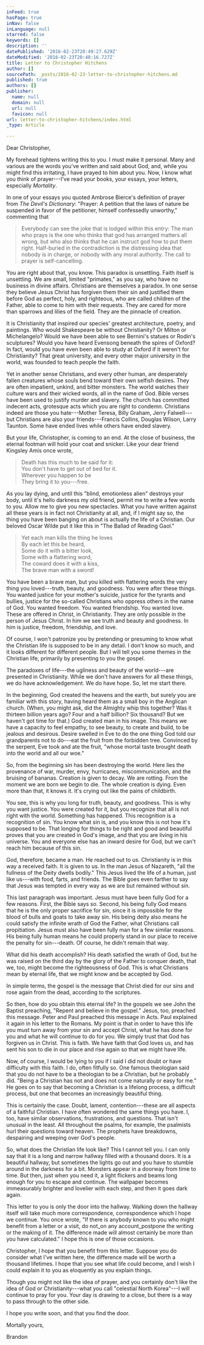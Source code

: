 ```yaml
---
inFeed: true
hasPage: true
inNav: false
inLanguage: null
starred: false
keywords: []
description: ''
datePublished: '2016-02-23T20:49:27.629Z'
dateModified: '2016-02-23T20:48:16.727Z'
title: Letter to Christopher Hitchens
author: []
sourcePath: _posts/2016-02-23-letter-to-christopher-hitchens.md
published: true
authors: []
publisher:
  name: null
  domain: null
  url: null
  favicon: null
url: letter-to-christopher-hitchens/index.html
_type: Article

---
```

Dear Christopher,

My forehead tightens writing this to you. I must make it personal. Many and various are the words you've written and said about God, and, while you might find this irritating, I have prayed to him about you. Now, I know what you think of prayer---I've read your books, your essays, your letters, especially _Mortality_.

In one of your essays you quoted Ambrose Bierce's definition of prayer from _The Devil's Dictionary_: "Prayer: A petition that the laws of nature be suspended in favor of the petitioner, himself confessedly unworthy," commenting that

> Everybody can see the joke that is lodged within this entry: The man who prays is the one who thinks that god has arranged matters all wrong, but who also thinks that he can instruct god how to put them right. Half-buried in the contradiction is the distressing idea that nobody is in charge, or nobody with any moral authority. The call to prayer is self-cancelling.

You are right about that, you know. This paradox is unsettling. Faith itself is unsettling. We are small, limited "primates," as you say, who have no business in divine affairs. Christians are themselves a paradox. In one sense they believe Jesus Christ has forgiven them their sin and justified them before God as perfect, holy, and righteous, who are called children of the Father, able to come to him with their requests. They are cared for more than sparrows and lilies of the field. They are the pinnacle of creation.

It is Christianity that inspired our species' greatest architecture, poetry, and paintings. Who would Shakespeare be without Christianity? Or Milton or Michelangelo? Would we have been able to see Bernini's statues or Rodin's sculptures? Would you have heard Evensong beneath the spires of Oxford? In fact, would you have even been able to study at Oxford if it weren't for Christianity? That great university, and every other major university in the world, was founded to teach people the faith.

Yet in another sense Christians, and every other human, are desperately fallen creatures whose souls bend toward their own selfish desires. They are often impatient, unkind, and bitter monsters. The world watches their culture wars and their wicked words, all in the name of God. Bible verses have been used to justify murder and slavery. The church has committed indecent acts, grotesque acts which you are right to condemn. Christians indeed are those you hate---Mother Teresa, Billy Graham, Jerry Falwell---but Christians are also your friends---Francis Collins, Douglas Wilson, Larry Taunton. Some have ended lives while others have ended slavery.

But your life, Christopher, is coming to an end. At the close of business, the eternal footman will hold your coat and snicker. Like your dear friend Kingsley Amis once wrote,

> Death has this much to be said for it:  
> You don't have to get out of bed for it.  
> Wherever you happen to be  
> They bring it to you---free.

As you lay dying, and until this "blind, emotionless alien" destroys your body, until it's hello darkness my old friend, permit me to write a few words to you. Allow me to give you new spectacles. What you have written against all these years is in fact not Christianity at all, and, if I might say so, the thing you have been banging on about is actually the life of a Christian. Our beloved Oscar Wilde put it like this in "The Ballad of Reading Gaol."

> Yet each man kills the thing he loves  
> By each let this be heard,  
> Some do it with a bitter look,  
> Some with a flattering word,  
> The coward does it with a kiss,  
> The brave man with a sword!

You have been a brave man, but you killed with flattering words the very thing you loved---truth, beauty, and goodness. You were after these things. You wanted justice for your mother's suicide, justice for the tyrants and bullies, justice for the so-called Christians who oppress others in the name of God. You wanted freedom. You wanted friendship. You wanted love. These are offered in Christ, in Christianity. They are only possible in the person of Jesus Christ. In him we see truth and beauty and goodness. In him is justice, freedom, friendship, and love.

Of course, I won't patronize you by pretending or presuming to know what the Christian life is supposed to be in any detail. I don't know so much, and it looks different for different people. But I will tell you some themes in the Christian life, primarily by presenting to you the gospel.

The paradoxes of life---the ugliness and beauty of the world---are presented in Christianity. While we don't have answers for all these things, we do have acknowledgement. We do have hope. So, let me start there.

In the beginning, God created the heavens and the earth, but surely you are familiar with this story, having heard them as a small boy in the Anglican church. (When, you might ask, did the Almighty whip this together? Was it thirteen billion years ago? Four and a half billion? Six thousand? But we haven't got time for that.) God created man in his image. This means we have a capacity to feel empathy, to see beauty, to create and build, to be jealous and desirous. Desire swelled in Eve to do the one thing God told our grandparents not to do---eat the fruit from the forbidden tree. Convinced by the serpent, Eve took and ate the fruit, "whose mortal taste brought death into the world and all our woe."

So, from the beginning sin has been destroying the world. Here lies the provenance of war, murder, envy, hurricanes, miscommunication, and the bruising of bananas. Creation is given to decay. We are rotting. From the moment we are born we begin to die. The whole creation is dying. Even more than that, it knows it. It's crying out like the pains of childbirth.

You see, this is why you long for truth, beauty, and goodness. This is why you want justice. You were created for it, but you recognize that all is not right with the world. Something has happened. This recognition is a recognition of sin. You know what sin is, and you know this is not how it's supposed to be. That longing for things to be right and good and beautiful proves that you are created in God's image, and that you are living in his universe. You and everyone else has an inward desire for God, but we can't reach him because of this sin.

God, therefore, became a man. He reached out to us. Christianity is in this way a received faith. It is given to us. In the man Jesus of Nazareth, "all the fullness of the Deity dwells bodily." This Jesus lived the life of a human, just like us---with food, farts, and friends. The Bible goes even farther to say that Jesus was tempted in every way as we are but remained without sin.

This last paragraph was important. Jesus must have been fully God for a few reasons. First, the Bible says so. Second, his being fully God means that he is the only proper sacrifice for sin, since it is impossible for the blood of bulls and goats to take away sin. His being deity also means he could satisfy the infinite wrath of God the Father, what Christians call propitiation. Jesus must also have been fully man for a few similar reasons. His being fully human means he could properly stand in our place to receive the penalty for sin---death. Of course, he didn't remain that way.

What did his death accomplish? His death satisfied the wrath of God, but he was raised on the third day by the glory of the Father to conquer death, that we, too, might become the righteousness of God. This is what Christians mean by eternal life, that we might know and be accepted by God.

In simple terms, the gospel is the message that Christ died for our sins and rose again from the dead, according to the scriptures.

So then, how do you obtain this eternal life? In the gospels we see John the Baptist preaching, "Repent and believe in the gospel." Jesus, too, preached this message. Peter and Paul preached this message in Acts. Paul explained it again in his letter to the Romans. My point is that in order to have this life you must turn away from your sin and accept Christ, what he has done for you and what he will continue to do for you. We simply trust that God has forgiven us in Christ. This is faith. We have faith that God loves us, and has sent his son to die in our place and rise again so that we might have life.

Now, of course, I would be lying to you if I said I did not doubt or have difficulty with this faith. I do, often fitfully so. One famous theologian said that you do not have to be a theologian to be a Christian, but he probably did. "Being a Christian has not and does not come naturally or easy for me." He goes on to say that becoming a Christian is a lifelong process, a difficult process, but one that becomes an increasingly beautiful thing.

This is certainly the case. Doubt, lament, contention---these are all aspects of a faithful Christian. I have often wondered the same things you have. I, too, have similar observations, frustrations, and questions. That isn't unusual in the least. All throughout the psalms, for example, the psalmists hurl their questions toward heaven. The prophets have breakdowns, despairing and weeping over God's people.

So, what does the Christian life look like? This I cannot tell you. I can only say that it is a long and narrow hallway filled with a thousand doors. It is a beautiful hallway, but sometimes the lights go out and you have to stumble around in the darkness for a bit. Monsters appear in a doorway from time to time. But then, just when you need it, a light flickers and beams long enough for you to escape and continue. The wallpaper becomes immeasurably brighter and lovelier with each step, and then it goes dark again.

This letter to you is only the door into the hallway. Walking down the hallway itself will take much more correspondence, correspondence which I hope we continue. You once wrote, "If there is anybody known to you who might benefit from a letter or a visit, do not_on any account_postpone the writing or the making of it. The difference made will almost certainly be more than you have calculated." I hope this is one of those occasions.

Christopher, I hope that you benefit from this letter. Suppose you do consider what I've written here, the difference made will be worth a thousand lifetimes. I hope that you see what life could become, and I wish I could explain it to you as eloquently as you explain things.

Though you might not like the idea of prayer, and you certainly don't like the idea of God or Christianity---what you call "celestial North Korea"---I will continue to pray for you. Your day is drawing to a close, but there is a way to pass through to the other side.

I hope you write soon, and that you find the door.

Mortally yours,

Brandon
